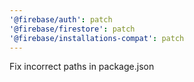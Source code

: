 ```yaml
---
'@firebase/auth': patch
'@firebase/firestore': patch
'@firebase/installations-compat': patch
---
```


Fix incorrect paths in package.json
